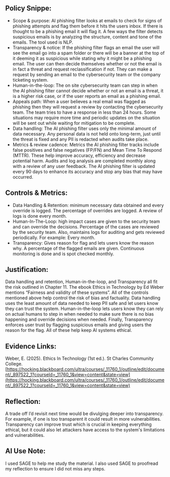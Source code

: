 ## Policy Snippe: 
- Scope & purpose: AI phishing filter looks at emails to check for signs of phishing attempts and flag them before it hits the users inbox. If there is thought to be a phishing email it will flag it. A few ways the filter detects suspicious emails is by analyzing the structure, content and tone of the emails. The tool used is NLP. 
- Transparency & notice: If the phishing filter flags an email the user will see the email go into a spam folder or there will be a banner at the top of it deeming it as suspicious while stating why it might be a phishing email. The user can then decide themselves whether or not the email is in fact a threat and request reclassification if not. They can make a request by sending an email to the cybersecurity team or the company ticketing system. 
- Human-in-the-loop: The on site cybersecurity team can step in when the AI phishing filter cannot decide whether or not an email is a threat, it is a higher risk case, or if the user reports an email as a phishing email. 
- Appeals path: When a user believes a real email was flagged as phishing then they will request a review by contacting the cybersecurity team. The team tries to have a response in less than 24 hours. Some situations may require more time and periodic updates on the situation will be sent out while waiting for mitigation to be complete.
- Data handling: The AI phishing filter uses only the minimal amount of data necessary. Any personal data is not held onto long-term, just until the threat is fixed and any PII is redacted when audits take place. 
- Metrics & review cadence: Metrics the AI phishing filter tracks include false positives and false negatives (FP/FN) and Mean Time To Respond (MTTR). These help improve accuracy, efficiency and decrease potential harm. Audits and log analysis are completed monthly along with a review of any user feedback. The AI phishing filter is updated every 90 days to enhance its accuracy and stop any bias that may have occurred. 

## Controls & Metrics:
- Data Handling & Retention: minimum necessary data obtained and every override is logged. The percentage of overrides are logged. A review of logs is done every month.
- Human-In-The-Loop: high impact cases are given to the security team and can override the decisions. Percentage of the cases are reviewed by the security team. Also, maintains logs for auditing and gets reviewed periodically. For example: Every month. 
- Transparency: Gives reason for flag and lets users know the reason why. A percentage of the flagged emails are given. Continuous monitoring is done and is spot checked monthly. 
## Justification:
Data handling and retention, Human-in-the-loop, and Transparency all fit the risk outlined in Chapter 11. The ebook Ethics in Technology by Ed Weber mentions “Fairness and validity of these systems”. All of the controls mentioned above help control the risk of bias and factuality. Data handling uses the least amount of data needed to keep PII safe and let users know they can trust the system. Human-in-the-loop lets users know they can rely on actual humans to step in when needed to make sure there is no bias happening and override decisions when needed. Finally, Transparency enforces user trust by flagging suspicious emails and giving users the reason for the flag. All of these help keep AI systems ethical. 
## Evidence Links:
Weber, E. (2025). Ethics In Technology (1st ed.). St Charles Community College. [https://hocking.blackboard.com/ultra/courses/_11760_1/outline/edit/document/_897522_1?courseId=_11760_1&view=content&state=view](https://hocking.blackboard.com/ultra/courses/_11760_1/outline/edit/document/_897522_1?courseId=_11760_1&view=content&state=view) 
## Reflection: 
A trade off I’d revisit next time would be divulging deeper into transparency. For example, if one is too transparent it could result in more vulnerabilities. Transparency can improve trust which is crucial in keeping everything ethical, but it could also let attackers have access to the system's limitations and vulnerabilities. 
## AI Use Note: 
I used SAGE to help me study the material. I also used SAGE to proofread my reflection to ensure I did not miss any steps.

